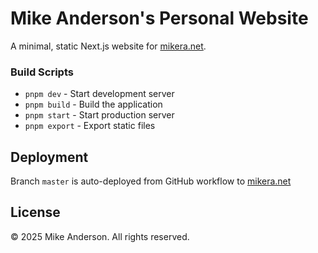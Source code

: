 # Mike Anderson's Personal Website

A minimal, static Next.js website for [mikera.net](https://mikera.net).


### Build Scripts

- `pnpm dev` - Start development server
- `pnpm build` - Build the application
- `pnpm start` - Start production server
- `pnpm export` - Export static files

## Deployment

Branch `master` is auto-deployed from GitHub workflow to [mikera.net](https://mikera.net)

## License

© 2025 Mike Anderson. All rights reserved. 